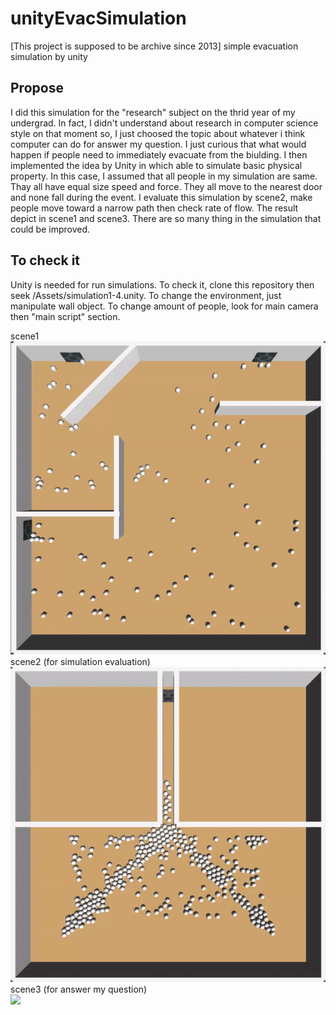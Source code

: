 # unityEvacSimulation
[This project is supposed to be archive since 2013] simple evacuation simulation by unity

## Propose
I did this simulation for the "research" subject on the thrid year of my undergrad. In fact, I didn't understand about research in computer science style on that moment so, I just choosed the topic about whatever i think computer can do for answer my question. I just curious that what would happen if people need to immediately evacuate from the biulding. I then implemented the idea by Unity in which able to simulate basic physical property. In this case, I assumed that all people in my simulation are same. Thay all have equal size speed and force. They all move to the nearest door and none fall during the event. I evaluate this simulation by scene2, make people move toward a narrow path then check rate of flow. The result depict in scene1 and scene3. There are so many thing in the simulation that could be improved.

## To check it
Unity is needed for run simulations. To check it, clone this repository then seek /Assets/simulation1-4.unity. To change the environment, just manipulate wall object. To change amount of people, look for main camera then "main script" section.

scene1 <br/>
![](s1.gif)<br/>
scene2 (for simulation evaluation)<br/>
![](s2.gif)<br/>
scene3 (for answer my question)<br/>
![](s3.gif)
